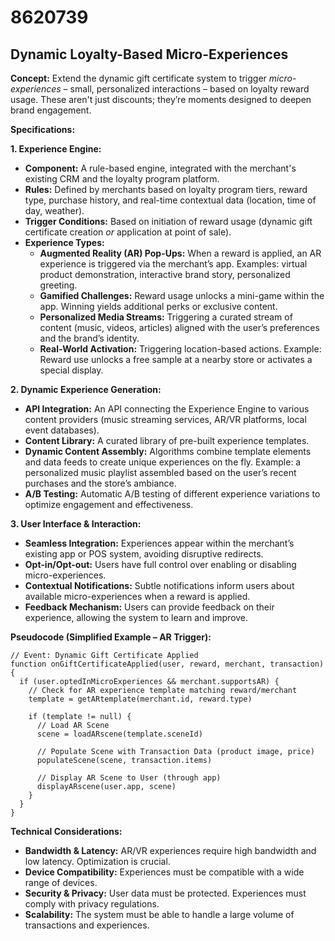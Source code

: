 # 8620739

## Dynamic Loyalty-Based Micro-Experiences

**Concept:** Extend the dynamic gift certificate system to trigger *micro-experiences* – small, personalized interactions – based on loyalty reward usage. These aren't just discounts; they’re moments designed to deepen brand engagement.

**Specifications:**

**1. Experience Engine:**

*   **Component:** A rule-based engine, integrated with the merchant's existing CRM and the loyalty program platform.
*   **Rules:** Defined by merchants based on loyalty program tiers, reward type, purchase history, and real-time contextual data (location, time of day, weather).
*   **Trigger Conditions:** Based on initiation of reward usage (dynamic gift certificate creation *or* application at point of sale).
*   **Experience Types:**
    *   **Augmented Reality (AR) Pop-Ups:** When a reward is applied, an AR experience is triggered via the merchant’s app. Examples: virtual product demonstration, interactive brand story, personalized greeting.
    *   **Gamified Challenges:** Reward usage unlocks a mini-game within the app. Winning yields additional perks or exclusive content.
    *   **Personalized Media Streams:** Triggering a curated stream of content (music, videos, articles) aligned with the user’s preferences and the brand’s identity.
    *   **Real-World Activation:** Triggering location-based actions. Example: Reward use unlocks a free sample at a nearby store or activates a special display.

**2. Dynamic Experience Generation:**

*   **API Integration:**  An API connecting the Experience Engine to various content providers (music streaming services, AR/VR platforms, local event databases).
*   **Content Library:** A curated library of pre-built experience templates.
*   **Dynamic Content Assembly:** Algorithms combine template elements and data feeds to create unique experiences on the fly. Example: a personalized music playlist assembled based on the user’s recent purchases and the store’s ambiance.
*   **A/B Testing:**  Automatic A/B testing of different experience variations to optimize engagement and effectiveness.

**3.  User Interface & Interaction:**

*   **Seamless Integration:** Experiences appear within the merchant’s existing app or POS system, avoiding disruptive redirects.
*   **Opt-in/Opt-out:**  Users have full control over enabling or disabling micro-experiences.
*   **Contextual Notifications:**  Subtle notifications inform users about available micro-experiences when a reward is applied.
*   **Feedback Mechanism:** Users can provide feedback on their experience, allowing the system to learn and improve.

**Pseudocode (Simplified Example – AR Trigger):**

```
// Event: Dynamic Gift Certificate Applied
function onGiftCertificateApplied(user, reward, merchant, transaction) {
  if (user.optedInMicroExperiences && merchant.supportsAR) {
    // Check for AR experience template matching reward/merchant
    template = getARtemplate(merchant.id, reward.type)

    if (template != null) {
      // Load AR Scene
      scene = loadARscene(template.sceneId)

      // Populate Scene with Transaction Data (product image, price)
      populateScene(scene, transaction.items)

      // Display AR Scene to User (through app)
      displayARscene(user.app, scene)
    }
  }
}
```

**Technical Considerations:**

*   **Bandwidth & Latency:** AR/VR experiences require high bandwidth and low latency. Optimization is crucial.
*   **Device Compatibility:** Experiences must be compatible with a wide range of devices.
*   **Security & Privacy:** User data must be protected. Experiences must comply with privacy regulations.
*   **Scalability:** The system must be able to handle a large volume of transactions and experiences.